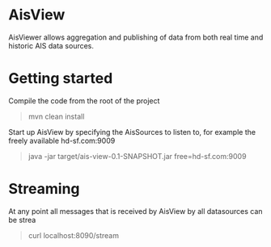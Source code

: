 AisView
=======

AisViewer allows aggregation and publishing of data from both real time and historic AIS data sources.


Getting started
=======
Compile the code from the root of the project
> mvn clean install

Start up AisView by specifying the AisSources to listen to, for example the freely available hd-sf.com:9009
> java -jar target/ais-view-0.1-SNAPSHOT.jar free=hd-sf.com:9009


Streaming
=======
At any point all messages that is received by AisView by all datasources can be strea

> curl localhost:8090/stream 